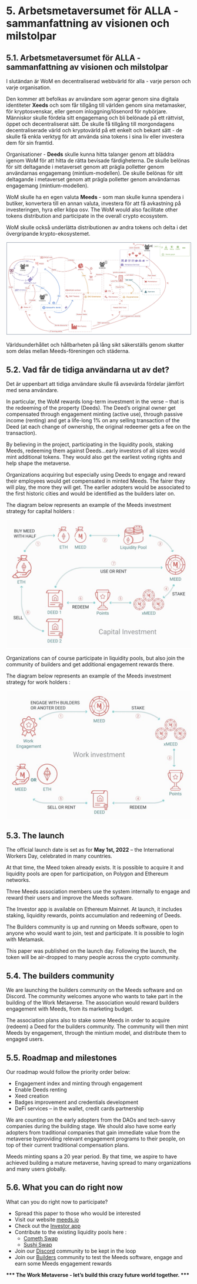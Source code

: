 # 5. Arbetsmetaversumet för ALLA - sammanfattning av visionen och milstolpar

## 5.1. Arbetsmetaversumet för ALLA - sammanfattning av visionen och milstolpar

I slutändan är WoM en decentraliserad webbvärld för alla - varje person och varje organisation.

Den kommer att befolkas av användare som agerar genom sina digitala identiteter **Xeeds** och som får tillgång till världen genom sina metamasker, för kryptosvenskar, eller genom inloggning/lösenord för nybörjare. Människor skulle fördela sitt engagemang och bli belönade på ett rättvist, öppet och decentraliserat sätt. De skulle få tillgång till morgondagens decentraliserade värld och kryptovärld på ett enkelt och bekant sätt - de skulle få enkla verktyg för att använda sina tokens i sina liv eller investera dem för sin framtid.

Organisationer - **Deeds** skulle kunna hitta talanger genom att bläddra igenom WoM för att hitta de rätta bevisade färdigheterna. De skulle belönas för sitt deltagande i metaverset genom att prägla polletter genom användarnas engagemang (mintium-modellen). De skulle belönas för sitt deltagande i metaverset genom att prägla polletter genom användarnas engagemang (mintium-modellen).

WoM skulle ha en egen valuta **Meeds** - som man skulle kunna spendera i butiker, konvertera till en annan valuta, investera för att få avkastning på investeringen, hyra eller köpa osv. The WoM would also facilitate other tokens distribution and participate in the overall crypto ecosystem.

WoM skulle också underlätta distributionen av andra tokens och delta i det övergripande krypto-ekosystemet.

![WoM and Meeds flows](en/img/wom-flows.png)

Världsunderhållet och hållbarheten på lång sikt säkerställs genom skatter som delas mellan Meeds-föreningen och städerna.

## 5.2. Vad får de tidiga användarna ut av det?

Det är uppenbart att tidiga användare skulle få avsevärda fördelar jämfört med sena användare.

In particular, the WoM rewards long-term investment in the verse – that is the redeeming of the property (Deeds). The Deed’s original owner get compensated through engagement minting (active use), through passive income (renting) and get a life-long 1% on any selling transaction of the Deed (at each change of ownership, the original redeemer gets a fee on the transaction).

By believing in the project, participating in the liquidity pools, staking Meeds, redeeming them against Deeds...early investors of all sizes would mint additional tokens. They would also get the earliest voting rights and help shape the metaverse.

Organizations acquiring but especially using Deeds to engage and reward their employees would get compensated in minted Meeds. The fairer they will play, the more they will get. The earlier adopters would be associated to the first historic cities and would be identified as the builders later on.

The diagram below represents an example of the Meeds investment strategy for capital holders :

![Meeds investment strategy for capital holders](en/img/invest-capital.png)

Organizations can of course participate in liquidity pools, but also join the community of builders and get additional engagement rewards there.

The diagram below represents an example of the Meeds investment strategy for work holders :

![Meeds investment strategy for work holders](en/img/invest-work.png)

## 5.3. The launch

The official launch date is set as for **May 1st, 2022** – the International Workers Day, celebrated in many countries.

At that time, the Meed token already exists. It is possible to acquire it and liquidity pools are open for participation, on Polygon and Ethereum networks.

Three Meeds association members use the system internally to engage and reward their users and improve the Meeds software.

The Investor app is available on Ethereum Mainnet. At launch, it includes staking, liquidity rewards, points accumulation and redeeming of Deeds.

The Builders community is up and running on Meeds software, open to anyone who would want to join, test and participate. It is possible to login with Metamask.

This paper was published on the launch day. Following the launch, the token will be air-dropped to many people across the crypto community.

## 5.4. The builders community

We are launching the builders community on the Meeds software and on Discord. The community welcomes anyone who wants to take part in the building of the Work Metaverse. The association would reward builders engagement with Meeds, from its marketing budget.

The association plans also to stake some Meeds in order to acquire (redeem) a Deed for the builders community. The community will then mint Meeds by engagement, through the mintium model, and distribute them to engaged users.

## 5.5. Roadmap and milestones

Our roadmap would follow the priority order below:

- Engagement index and minting through engagement
- Enable Deeds renting
- Xeed creation
- Badges improvement and credentials development
- DeFi services – in the wallet, credit cards partnership

We are counting on the early adopters from the DAOs and tech-savvy companies during the building stage. We should also have some early adopters from traditional companies that gain immediate value from the metaverse byproviding relevant engagement programs to their people, on top of their current traditional compensation plans.

Meeds minting spans a 20 year period. By that time, we aspire to have achieved building a mature metaverse, having spread to many organizations and many users globally.

## 5.6. What you can do right now

What can you do right now to participate?

- Spread this paper to those who would be interested
- Visit our website [meeds.io](https://www.meeds.io/)
- Check out the [Investor app](https://meeds.io/investors)
- Contribute to the existing liquidity pools here :
  - [Cometh Swap](https://swap.cometh.io/)
  - [Sushi Swap](https://sushi.com)
- Join our [Discord](https://discord.com/invite/hAuADSq3) community to be kept in the loop
- Join our [Builders](https://meeds.io/builders) community to test the Meeds software, engage and earn some Meeds engagement rewards

**\*\*\* The Work Metaverse - let’s build this crazy future world together. \*\*\***